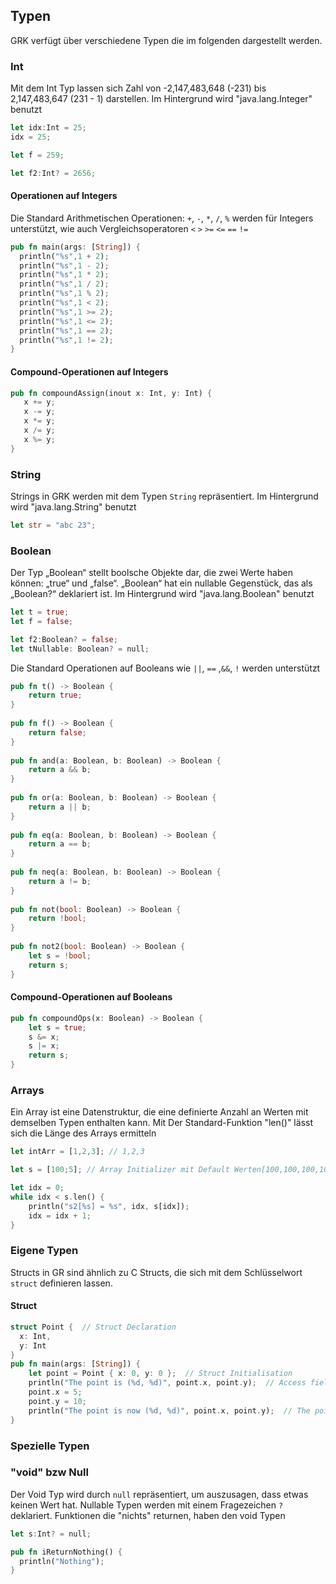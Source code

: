 ## Typen

GRK verfügt über verschiedene Typen die im folgenden dargestellt werden.

### Int
Mit dem Int Typ lassen sich Zahl von -2,147,483,648 (-231) bis  2,147,483,647 (231 - 1) darstellen. Im Hintergrund wird "java.lang.Integer" benutzt

```rust
let idx:Int = 25;
idx = 25;

let f = 259;

let f2:Int? = 2656;
```
#### Operationen auf Integers
Die Standard Arithmetischen Operationen: `+`, `-`, `*`, `/`, `%` werden für Integers unterstützt, wie auch Vergleichsoperatoren `<` `>` `>=` `<=`  `==` `!=`

```rust
pub fn main(args: [String]) {  
  println("%s",1 + 2);  
  println("%s",1 - 2);  
  println("%s",1 * 2);  
  println("%s",1 / 2);  
  println("%s",1 % 2);  
  println("%s",1 < 2);  
  println("%s",1 >= 2);  
  println("%s",1 <= 2);  
  println("%s",1 == 2);  
  println("%s",1 != 2);
}
```

#### Compound-Operationen auf Integers
```rust
pub fn compoundAssign(inout x: Int, y: Int) {  
   x += y;  
   x -= y;  
   x *= y;  
   x /= y;  
   x %= y;  
}
```

### String
Strings in GRK werden mit dem Typen `String` repräsentiert. Im Hintergrund wird "java.lang.String" benutzt

```rust
let str = "abc 23";
```

### Boolean
Der Typ „Boolean“ stellt boolsche Objekte dar, die zwei Werte haben können: „true“ und „false“. „Boolean“ hat ein nullable Gegenstück, das als „Boolean?“ deklariert ist. Im Hintergrund wird "java.lang.Boolean" benutzt

```rust
let t = true;
let f = false;

let f2:Boolean? = false;
let tNullable: Boolean? = null;
```

Die Standard Operationen auf Booleans wie `||`, `==` ,`&&`, `!` werden unterstützt

```rust
pub fn t() -> Boolean {  
    return true;  
}  
  
pub fn f() -> Boolean {  
    return false;  
}  
  
pub fn and(a: Boolean, b: Boolean) -> Boolean {  
    return a && b;  
}  
  
pub fn or(a: Boolean, b: Boolean) -> Boolean {  
    return a || b;  
}  
  
pub fn eq(a: Boolean, b: Boolean) -> Boolean {  
    return a == b;  
}  
  
pub fn neq(a: Boolean, b: Boolean) -> Boolean {  
    return a != b;  
}  
  
pub fn not(bool: Boolean) -> Boolean {  
    return !bool;  
}  
  
pub fn not2(bool: Boolean) -> Boolean {  
    let s = !bool;  
    return s;  
}
```

#### Compound-Operationen auf Booleans
```rust
pub fn compoundOps(x: Boolean) -> Boolean {  
    let s = true;  
    s &= x;
    s |= x;   
    return s;  
}  
```


### Arrays
Ein Array ist eine Datenstruktur, die eine definierte Anzahl an Werten mit demselben Typen enthalten kann. 
Mit Der Standard-Funktion "len()" lässt sich die Länge des Arrays ermitteln
```rust
let intArr = [1,2,3]; // 1,2,3

let s = [100;5]; // Array Initializer mit Default Werten[100,100,100,100]

let idx = 0;  
while idx < s.len() {  
    println("s2[%s] = %s", idx, s[idx]);  
    idx = idx + 1;  
}
```


### Eigene Typen
Structs in GR sind ähnlich zu C Structs, die sich mit dem Schlüsselwort `struct` definieren lassen.
#### Struct

```rust
struct Point {  // Struct Declaration
  x: Int,  
  y: Int  
}  
pub fn main(args: [String]) {  
    let point = Point { x: 0, y: 0 };  // Struct Initialisation
    println("The point is (%d, %d)", point.x, point.y);  // Access fields of the struct  The point is (0, 0)
    point.x = 5;  
    point.y = 10;  
    println("The point is now (%d, %d)", point.x, point.y);  // The point is now (5, 10)
}
```



### Spezielle Typen
### "void" bzw Null
Der Void Typ wird durch `null` repräsentiert, um auszusagen, dass etwas keinen Wert hat. Nullable Typen werden mit einem Fragezeichen `?`  deklariert. Funktionen die "nichts" returnen, haben den void Typen

```rust
let s:Int? = null;
```

```rust
pub fn iReturnNothing() {
  println("Nothing");
}
```